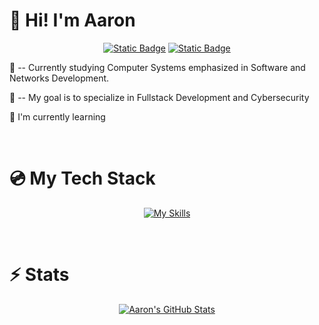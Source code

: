 # :wave: Hi! I'm Aaron

<div align="center"> 

<a href="mailto:aaron.nxwball@gmail.com"><img alt="Static Badge" src="https://img.shields.io/badge/Gmail-333a41?style=for-the-badge&logo=Gmail"></a>
<a href="https://www.linkedin.com/in/aaron-newball/"><img alt="Static Badge" src="https://img.shields.io/badge/LinkedIn-333a41?style=for-the-badge&logo=LinkedIn&logoColor=blue">
</a>

</div>

:book: -- Currently studying Computer Systems emphasized in Software and Networks Development.

:dart: -- My goal is to specialize in Fullstack Development and Cybersecurity

:seedling: I'm currently learning

<br>

# :cd: My Tech Stack

<div align="center"> 

[![My Skills](https://skillicons.dev/icons?i=html,css,sass,js,angular,py,django,mysql,sqlite)](https://skillicons.dev) 

</div>
<br>


# :zap: Stats

<div align="center"> 

[![Aaron's GitHub Stats](https://github-readme-stats.vercel.app/api?username=a-nxwball&theme=github_dark_dimmed)](https://github.com/anuraghazra/github-readme-stats)

</div>